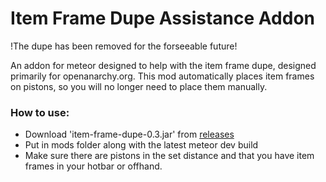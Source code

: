 # Item Frame Dupe Assistance Addon

!The dupe has been removed for the forseeable future!

An addon for meteor designed to help with the item frame dupe, designed primarily for openanarchy.org.
This mod automatically places item frames on pistons, so you will no longer need to place them manually.

### How to use:  
- Download 'item-frame-dupe-0.3.jar' from [releases](https://github.com/Wide-Cat/item-frame-dupe-addon/releases/tag/latest)
- Put in mods folder along with the latest meteor dev build
- Make sure there are pistons in the set distance and that you have item frames in your hotbar or offhand.
